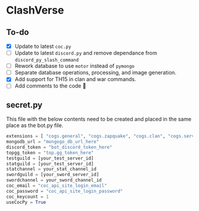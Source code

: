 # ClashVerse

## To-do

- [x] Update to latest `coc.py`
- [ ] Update to latest `discord.py` and remove dependance from `discord_py_slash_command`
- [ ] Rework database to use `motor` instead of `pymongo`
- [ ] Separate database operations, processing, and image generation.
- [x] Add support for TH15 in clan and war commands.
- [ ] Add comments to the code 🙈

## secret.py

This file with the below contents need to be created and placed in the same place as the bot.py file.

```py
extensions = [ "cogs.general", "cogs.zapquake", "cogs.clan", "cogs.server" ]
mongodb_url = "mongogo_db_url_here"
discord_token = "bot_discord_token_here"
topgg_token = "top.gg_token_here"
testguild = [your_test_server_id]
statguild = [your_test_server_id]
statchannel = your_stat_channel_id
swordguild = [your_sword_server_id]
swordchannel = your_sword_channel_id
coc_email = "coc_api_site_login_email"
coc_password = "coc_api_site_login_password"
coc_keycount = 1
useCocPy = True
```